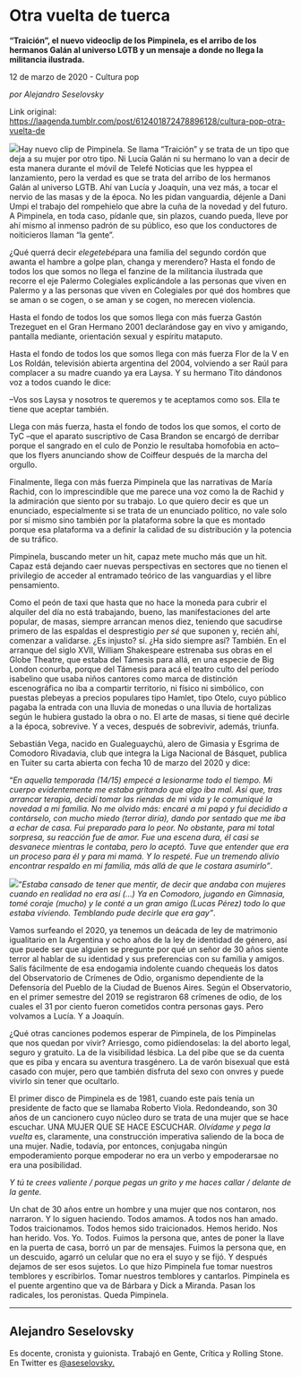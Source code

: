 # Otra vuelta de tuerca

**“Traición”, el nuevo videoclip de los Pimpinela, es el arribo de los hermanos Galán al universo LGTB y un mensaje a donde no llega la militancia ilustrada.**

12 de marzo de 2020 - Cultura pop

_por Alejandro Seselovsky_

Link original: https://laagenda.tumblr.com/post/612401872478896128/cultura-pop-otra-vuelta-de

![](https://64.media.tumblr.com/596aaa970d5e7940de0d3e7afa016f69/c63d275ed984e2b1-f0/s500x750/83bb1495cdbaea296ab95ee783ac9bbe848484d8.jpg)Hay
nuevo clip de Pimpinela. Se llama “Traición” y se trata de un
tipo que deja a su mujer por otro tipo. Ni Lucía Galán ni su
hermano lo van a decir de esta manera durante el móvil de Telefé
Noticias que les hyppea el lanzamiento, pero la verdad es que se
trata del arribo de los hermanos Galán al universo LGTB. Ahí van
Lucía y Joaquín, una vez más, a tocar el nervio de las masas y de
la época. No les pidan vanguardia, déjenle a Dani Umpi el trabajo
del rompehielo que abre la cuña de la novedad y del futuro. A
Pimpinela, en toda caso, pídanle que, sin plazos, cuando pueda,
lleve por ahí mismo al inmenso padrón de su público, eso que los
conductores de noiticieros llaman “la gente”.


¿Qué
querrá decir *elegetebé*para
una familia del segundo cordón que awanta el hambre a golpe plan,
changa y merendero? Hasta el fondo de todos los que somos no llega el
fanzine de la militancia ilustrada que recorre el eje Palermo
Colegiales explicándole a las personas que viven en Palermo y a las
personas que viven en Colegiales por qué dos hombres que se aman o
se cogen, o se aman y se cogen, no merecen violencia.


Hasta
el fondo de todos los que somos llega con más fuerza Gastón
Trezeguet en el Gran Hermano 2001 declarándose gay en vivo y
amigando, pantalla mediante, orientación sexual y espíritu
mataputo.


Hasta
el fondo de todos los que somos llega con más fuerza Flor de la V en
Los Roldán, televisión abierta argentina del 2004, volviendo a ser
Raúl para complacer a su madre cuando ya era Laysa. Y su hermano
Tito dándonos voz a todos cuando le dice: 

–Vos
sos Laysa y nosotros te queremos y te aceptamos como sos. Ella te
tiene que aceptar también. 


Llega
con más fuerza, hasta el fondo de todos los que somos, el corto de
TyC –que el aparato suscriptivo de Casa Brandon se encargó de
derribar porque el sangrado en el culo de Ponzio le resultaba
homofobia en acto– que los flyers anunciando show de Coiffeur después
de la marcha del orgullo.


Finalmente,
llega con más fuerza Pimpinela que las narrativas de María Rachid,
con lo imprescindible que me parece una voz como la de Rachid y la
admiración que siento por su trabajo. Lo que quiero decir es que un
enunciado, especialmente si se trata de un enunciado político, no
vale solo por sí mismo sino también por la plataforma sobre la que
es montado porque esa plataforma va a definir la calidad de su
distribución y la potencia de su tráfico.


Pimpinela,
buscando meter un hit, capaz mete mucho más que un hit. Capaz está
dejando caer nuevas perspectivas en sectores que no tienen el
privilegio de acceder al entramado teórico de las vanguardias y el
libre pensamiento.


Como
el peón de taxi que hasta que no hace la moneda para cubrir el
alquiler del día no está trabajando, bueno, las manifestaciones del
arte popular, de masas, siempre arrancan menos diez, teniendo que
sacudirse primero de las espaldas el desprestigio *per
sé*
que
suponen y, recién ahí, comenzar a validarse. ¿Es injusto? sí. ¿Ha
sido siempre así? También. En el arranque del siglo XVII, William
Shakespeare estrenaba sus obras en el Globe Theatre, que estaba del
Támesis para allá, en una especie de Big London conurba, porque del
Támesis para acá el teatro culto del período isabelino que usaba
niños cantores como marca de distinción escenográfica no iba a
compartir territorio, ni físico ni simbólico, con puestas plebeyas
a precios populares tipo Hamlet, tipo Otelo, cuyo público pagaba la
entrada con una lluvia de monedas o una lluvia de hortalizas según
le hubiera gustado la obra o no. El arte de masas, si tiene qué
decirle a la época, sobrevive. Y a veces, después de sobrevivir,
además, triunfa.


Sebastián
Vega, nacido en Gualeguaychú, alero de Gimasia y Esgrima de Comodoro
Rivadavia, club que integra la Liga Nacional de Básquet, publica en
Tuiter su carta abierta con fecha 10 de marzo del 2020 y dice:

“*En
aquella temporada (14/15) empecé a lesionarme todo el tiempo. Mi
cuerpo evidentemente me estaba gritando que algo iba mal. Así que,
tras arrancar terapia, decidí tomar las riendas de mi vida y le
comuniqué la novedad a mi familia. No me olvido más: encaré a mi
papá y fui decidido a contárselo, con mucho miedo (terror diría),
dando por sentado que me iba a echar de casa. Fui preparado para lo
peor. No obstante, para mi total sorpresa, su reacción fue de amor.
Fue una escena dura, él casi se desvanece mientras le contaba, pero
lo aceptó. Tuve que entender que era un proceso para él y para mi
mamá. Y lo respeté. Fue un tremendo alivio encontrar respaldo en mi
familia, más allá de que le costara asumirlo”*.

![](https://64.media.tumblr.com/10c650bd35ebe81943f811f9a7923f96/c63d275ed984e2b1-54/s500x750/a9d768ed125940075bbb73093cf77dd8ef47d732.jpg)“*Estaba
cansado de tener que mentir, de decir que andaba con mujeres cuando
en realidad no era así (…) Ya en Comodoro, jugando en Gimnasia,
tomé coraje (mucho) y le conté a un gran amigo (Lucas Pérez) todo
lo que estaba viviendo. Temblando pude decirle que era gay”*.


Vamos
surfeando el 2020, ya tenemos un deácada de ley de matrimonio
igualitario en la Argentina y ocho años de la ley de identidad de
género, así que puede ser que alguien se pregunte por qué un señor
de 30 años siente terror al hablar de su identidad y sus
preferencias con su familia y amigos. Salís fácilmente de esa
endogamia indolente cuando chequeás los datos del Observatorio de
Crímenes de Odio, organismo dependiente de la Defensoría del Pueblo
de la Ciudad de Buenos Aires. Según el Observatorio, en el primer
semestre del 2019 se registraron 68 crímenes de odio, de los cuales
el 31 por ciento fueron cometidos contra personas gays. Pero volvamos
a Lucía. Y a Joaquín.


¿Qué
otras canciones podemos esperar de Pimpinela, de los Pimpinelas que
nos quedan por vivir? Arriesgo, como pidíendoselas: la del aborto
legal, seguro y gratuito. La de la visibilidad lésbica. La del pibe
que se da cuenta que es piba y encara su aventura trasgénero. La de
varón bisexual que está casado con mujer, pero que también
disfruta del sexo con onvres y puede vivirlo sin tener que ocultarlo.


El
primer disco de Pimpinela es de 1981, cuando este país tenía un
presidente de facto que se llamaba Roberto Viola. Redondeando, son 30
años de un cancionero cuyo núcleo duro se trata de una mujer que se
hace escuchar. UNA MUJER QUE SE HACE ESCUCHAR. *Olvídame
y pega la vuelta*
es,
claramente, una construcción imperativa saliendo de la boca de una
mujer. Nadie, todavía, por entonces, conjugaba ningún
empoderamiento porque empoderar no era un verbo y empoderarsae no era
una posibilidad. 

*Y
tú te crees valiente / porque pegas un grito y me haces callar /
delante de la gente.* 


Un
chat de 30 años entre un hombre y una mujer que nos contaron, nos
narraron. Y lo siguen haciendo. Todos amamos. A todos nos han amado.
Todos traicionamos. Todos hemos sido traicionados. Hemos herido. Nos
han herido. Vos. Yo. Todos. Fuimos la persona que, antes de poner la
llave en la puerta de casa, borró un par de mensajes. Fuimos la
persona que, en un descuido, agarró un celular que no era el suyo y
se fijó. Y después dejamos de ser esos sujetos. Lo que hizo
Pimpinela fue tomar nuestros temblores y escribirlos. Tomar nuestros
temblores y cantarlos. Pimpinela es el puente argentino que va de
Bárbara y Dick a Miranda. Pasan los radicales, los peronistas. Queda
Pimpinela.



---

 Alejandro Seselovsky
---------------------

 Es docente, cronista y guionista. Trabajó en Gente, Crítica y Rolling Stone. En Twitter es [@aseselovsky.](https://twitter.com/aseselovsky) 

